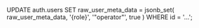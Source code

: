 UPDATE auth.users
SET raw_user_meta_data = jsonb_set(
       raw_user_meta_data,
       '{role}',
       '"operator"',
       true
     )
WHERE id = '...';